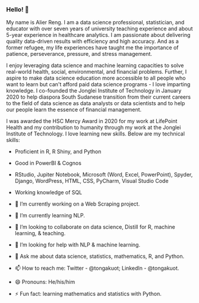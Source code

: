 ### Hello! 👋 

My name is Alier Reng. I am a data science professional, statistician, and educator with over seven years of university teaching experience and about 5-year experience in healthcare analytics. I am passionate about delivering quality data-driven results with efficiency and high accuracy. And as a former refugee, my life experiences have taught me the importance of patience, perseverance, pressure, and stress management.

I enjoy leveraging data science and machine learning capacities to solve real-world health, social, environmental, and financial problems. Further, I aspire to make data science education more accessible to all people who want to learn but can't afford paid data science programs - I love imparting knowledge. I co-founded the Jonglei Institute of Technology in January 2020 to help diaspora South Sudanese transition from their current careers to the field of data science as data analysts or data scientists and to help our people learn the essence of financial management.

I was awarded the HSC Mercy Award in 2020 for my work at LifePoint Health and my contribution to humanity through my work at the Jonglei Institute of Technology. I love learning new skills. Below are my technical skills:

- Proficient in R, R Shiny, and Python
- Good in PowerBI & Cognos
- RStudio, Jupiter Notebook, Microsoft (Word, Excel, PowerPoint), Spyder, Django, WordPress, HTML, CSS, PyCharm, Visual Studio Code
- Working knowledge of SQL


- 🔭 I’m currently working on a Web Scraping project.
- 🌱 I’m currently learning NLP.
- 👯 I’m looking to collaborate on data science, Distill for R, machine learning, & teaching.
- 🤔 I’m looking for help with NLP & machine learning.
- 💬 Ask me about data science, statistics, mathematics, R, and Python.
- 📫 How to reach me: Twitter - @tongakuot; LinkedIn - @tongakuot.
- 😄 Pronouns: He/his/him
- ⚡ Fun fact: learning mathematics and statistics with Python.

              
